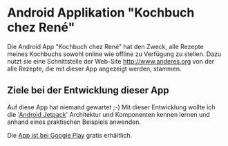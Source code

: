 # Android Applikation "Kochbuch chez René"

Die Android App "Kochbuch chez René" hat den Zweck, alle Rezepte meines Kochbuchs sowohl online wie offline zu Verfügung zu stellen. Dazu nutzt sie eine Schnittstelle der Web-Site http://www.anderes.org von der alle Rezepte, die mit dieser App angezeigt werden, stammen.

## Ziele bei der Entwicklung dieser App
Auf diese App hat niemand gewartet ;-) Mit dieser Entwicklung wollte ich die '[Android Jetpack](https://developer.android.com/jetpack/)' Architektur und Komponenten kennen lernen und anhand eines praktischen Beispiels anwenden.


Die [App ist bei Google Play](https://play.google.com/store/apps/details?id=org.anderes.app.cookbook) gratis erhältlich.
